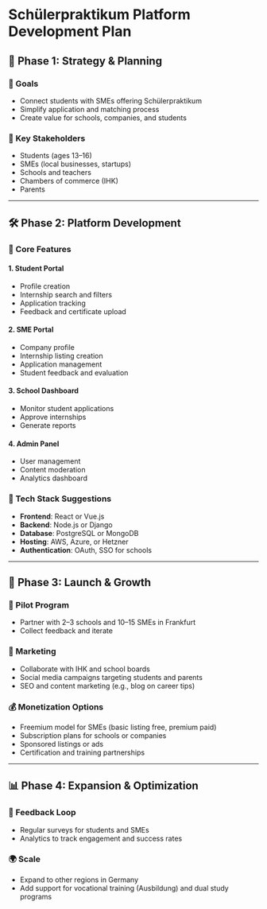 # Schülerpraktikum Platform Development Plan

## 🧭 Phase 1: Strategy & Planning

### 🎯 Goals
- Connect students with SMEs offering Schülerpraktikum
- Simplify application and matching process
- Create value for schools, companies, and students

### 🧩 Key Stakeholders
- Students (ages 13–16)
- SMEs (local businesses, startups)
- Schools and teachers
- Chambers of commerce (IHK)
- Parents

---

## 🛠️ Phase 2: Platform Development

### 🔹 Core Features

#### 1. Student Portal
- Profile creation
- Internship search and filters
- Application tracking
- Feedback and certificate upload

#### 2. SME Portal
- Company profile
- Internship listing creation
- Application management
- Student feedback and evaluation

#### 3. School Dashboard
- Monitor student applications
- Approve internships
- Generate reports

#### 4. Admin Panel
- User management
- Content moderation
- Analytics dashboard

### 📱 Tech Stack Suggestions
- **Frontend**: React or Vue.js
- **Backend**: Node.js or Django
- **Database**: PostgreSQL or MongoDB
- **Hosting**: AWS, Azure, or Hetzner
- **Authentication**: OAuth, SSO for schools

---

## 🚀 Phase 3: Launch & Growth

### 🧪 Pilot Program
- Partner with 2–3 schools and 10–15 SMEs in Frankfurt
- Collect feedback and iterate

### 📣 Marketing
- Collaborate with IHK and school boards
- Social media campaigns targeting students and parents
- SEO and content marketing (e.g., blog on career tips)

### 💰 Monetization Options
- Freemium model for SMEs (basic listing free, premium paid)
- Subscription plans for schools or companies
- Sponsored listings or ads
- Certification and training partnerships

---

## 📊 Phase 4: Expansion & Optimization

### 🔄 Feedback Loop
- Regular surveys for students and SMEs
- Analytics to track engagement and success rates

### 🌍 Scale
- Expand to other regions in Germany
- Add support for vocational training (Ausbildung) and dual study programs
